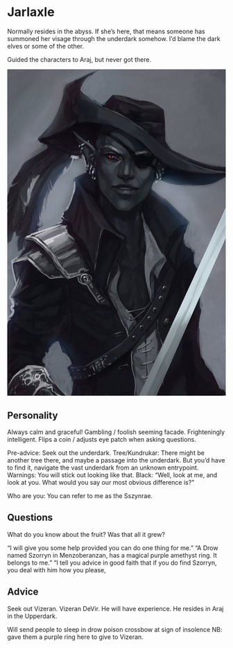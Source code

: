 # Jarlaxle

Normally resides in the abyss. If she’s here, that means someone has summoned her visage through the underdark somehow. I’d blame the dark elves or some of the other.

Guided the characters to Araj, but never got there.

![](jarlaxle.png)

## Personality
Always calm and graceful! Gambling / foolish seeming facade. Frighteningly intelligent.
Flips a coin / adjusts eye patch when asking questions.

Pre-advice: Seek out the underdark.
Tree/Kundrukar: There might be another tree there, and maybe a passage into the underdark. But you’d have to find it, navigate the vast underdark from an unknown entrypoint.
Warnings: You will stick out looking like that.
Black: “Well, look at me, and look at you. What would you say our most obvious difference is?”

Who are you: You can refer to me as the Sszynrae.

## Questions
What do you know about the fruit? Was that all it grew?

“I will give you some help provided you can do one thing for me.”
“A Drow named Szorryn in Menzoberanzan, has a magical purple amethyst ring. It belongs to me.”
“I tell you advice in good faith that if you do find Szorryn, you deal with him how you please,

## Advice
Seek out Vizeran. Vizeran DeVir. He will have experience. He resides in Araj in the Upperdark.

Will send people to sleep in drow poison crossbow at sign of insolence
NB: gave them a purple ring here to give to Vizeran.
